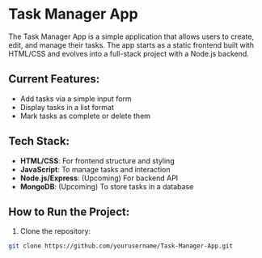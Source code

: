# Task Manager App

The Task Manager App is a simple application that allows users to create, edit, and manage their tasks. The app starts as a static frontend built with HTML/CSS and evolves into a full-stack project with a Node.js backend.

## Current Features:
- Add tasks via a simple input form
- Display tasks in a list format
- Mark tasks as complete or delete them

## Tech Stack:
- **HTML/CSS**: For frontend structure and styling
- **JavaScript**: To manage tasks and interaction
- **Node.js/Express**: (Upcoming) For backend API
- **MongoDB**: (Upcoming) To store tasks in a database

## How to Run the Project:
1. Clone the repository:
```bash
git clone https://github.com/yourusername/Task-Manager-App.git
